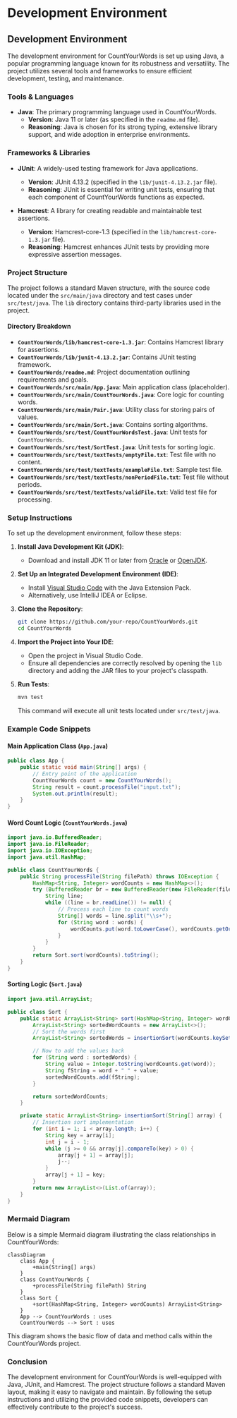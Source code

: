 # Development Environment

## Development Environment

The development environment for CountYourWords is set up using Java, a popular programming language known for its robustness and versatility. The project utilizes several tools and frameworks to ensure efficient development, testing, and maintenance.

### Tools & Languages

- **Java**: The primary programming language used in CountYourWords.
  - **Version**: Java 11 or later (as specified in the `readme.md` file).
  - **Reasoning**: Java is chosen for its strong typing, extensive library support, and wide adoption in enterprise environments.

### Frameworks & Libraries

- **JUnit**: A widely-used testing framework for Java applications.
  - **Version**: JUnit 4.13.2 (specified in the `lib/junit-4.13.2.jar` file).
  - **Reasoning**: JUnit is essential for writing unit tests, ensuring that each component of CountYourWords functions as expected.

- **Hamcrest**: A library for creating readable and maintainable test assertions.
  - **Version**: Hamcrest-core-1.3 (specified in the `lib/hamcrest-core-1.3.jar` file).
  - **Reasoning**: Hamcrest enhances JUnit tests by providing more expressive assertion messages.

### Project Structure

The project follows a standard Maven structure, with the source code located under the `src/main/java` directory and test cases under `src/test/java`. The `lib` directory contains third-party libraries used in the project.

#### Directory Breakdown

- **`CountYourWords/lib/hamcrest-core-1.3.jar`**: Contains Hamcrest library for assertions.
- **`CountYourWords/lib/junit-4.13.2.jar`**: Contains JUnit testing framework.
- **`CountYourWords/readme.md`**: Project documentation outlining requirements and goals.
- **`CountYourWords/src/main/App.java`**: Main application class (placeholder).
- **`CountYourWords/src/main/CountYourWords.java`**: Core logic for counting words.
- **`CountYourWords/src/main/Pair.java`**: Utility class for storing pairs of values.
- **`CountYourWords/src/main/Sort.java`**: Contains sorting algorithms.
- **`CountYourWords/src/test/CountYourWordsTest.java`**: Unit tests for `CountYourWords`.
- **`CountYourWords/src/test/SortTest.java`**: Unit tests for sorting logic.
- **`CountYourWords/src/test/textTests/emptyFile.txt`**: Test file with no content.
- **`CountYourWords/src/test/textTests/exampleFile.txt`**: Sample test file.
- **`CountYourWords/src/test/textTests/nonPeriodFile.txt`**: Test file without periods.
- **`CountYourWords/src/test/textTests/validFile.txt`**: Valid test file for processing.

### Setup Instructions

To set up the development environment, follow these steps:

1. **Install Java Development Kit (JDK)**:
   - Download and install JDK 11 or later from [Oracle](https://www.oracle.com/java/technologies/javase-jdk11-downloads.html) or [OpenJDK](https://openjdk.java.net/install/).

2. **Set Up an Integrated Development Environment (IDE)**:
   - Install [Visual Studio Code](https://code.visualstudio.com/) with the Java Extension Pack.
   - Alternatively, use IntelliJ IDEA or Eclipse.

3. **Clone the Repository**:
   ```sh
   git clone https://github.com/your-repo/CountYourWords.git
   cd CountYourWords
   ```

4. **Import the Project into Your IDE**:
   - Open the project in Visual Studio Code.
   - Ensure all dependencies are correctly resolved by opening the `lib` directory and adding the JAR files to your project's classpath.

5. **Run Tests**:
   ```sh
   mvn test
   ```
   This command will execute all unit tests located under `src/test/java`.

### Example Code Snippets

#### Main Application Class (`App.java`)
```java
public class App {
    public static void main(String[] args) {
        // Entry point of the application
        CountYourWords count = new CountYourWords();
        String result = count.processFile("input.txt");
        System.out.println(result);
    }
}
```

#### Word Count Logic (`CountYourWords.java`)
```java
import java.io.BufferedReader;
import java.io.FileReader;
import java.io.IOException;
import java.util.HashMap;

public class CountYourWords {
    public String processFile(String filePath) throws IOException {
        HashMap<String, Integer> wordCounts = new HashMap<>();
        try (BufferedReader br = new BufferedReader(new FileReader(filePath))) {
            String line;
            while ((line = br.readLine()) != null) {
                // Process each line to count words
                String[] words = line.split("\\s+");
                for (String word : words) {
                    wordCounts.put(word.toLowerCase(), wordCounts.getOrDefault(word, 0) + 1);
                }
            }
        }
        return Sort.sort(wordCounts).toString();
    }
}
```

#### Sorting Logic (`Sort.java`)
```java
import java.util.ArrayList;

public class Sort {
    public static ArrayList<String> sort(HashMap<String, Integer> wordCounts) {
        ArrayList<String> sortedWordCounts = new ArrayList<>();
        // Sort the words first
        ArrayList<String> sortedWords = insertionSort(wordCounts.keySet().toArray(new String[0]));

        // Now to add the values back
        for (String word : sortedWords) {
            String value = Integer.toString(wordCounts.get(word));
            String fString = word + " " + value;
            sortedWordCounts.add(fString);
        }

        return sortedWordCounts;
    }

    private static ArrayList<String> insertionSort(String[] array) {
        // Insertion sort implementation
        for (int i = 1; i < array.length; i++) {
            String key = array[i];
            int j = i - 1;
            while (j >= 0 && array[j].compareTo(key) > 0) {
                array[j + 1] = array[j];
                j--;
            }
            array[j + 1] = key;
        }
        return new ArrayList<>(List.of(array));
    }
}
```

### Mermaid Diagram

Below is a simple Mermaid diagram illustrating the class relationships in CountYourWords:

```mermaid
classDiagram
    class App {
        +main(String[] args)
    }
    class CountYourWords {
        +processFile(String filePath) String
    }
    class Sort {
        +sort(HashMap<String, Integer> wordCounts) ArrayList<String>
    }
    App --> CountYourWords : uses
    CountYourWords --> Sort : uses
```

This diagram shows the basic flow of data and method calls within the CountYourWords project.

### Conclusion

The development environment for CountYourWords is well-equipped with Java, JUnit, and Hamcrest. The project structure follows a standard Maven layout, making it easy to navigate and maintain. By following the setup instructions and utilizing the provided code snippets, developers can effectively contribute to the project's success.